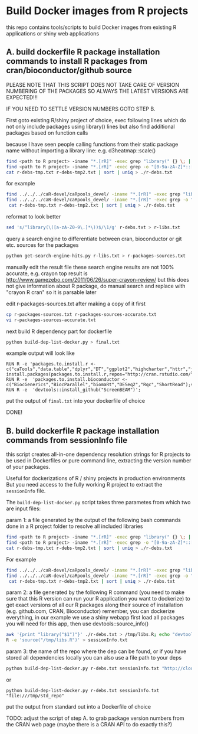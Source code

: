 # Build Docker images from R projects 
this repo contains tools/scripts to build Docker images from existing R applications or shiny web applications

## A. build dockerfile R package installation commands to install R packages from cran/bioconductor/github source
PLEASE NOTE THAT THIS SCRIPT DOES NOT TAKE CARE OF VERSION NUMBERING OF THE PACKAGES SO 
ALWAYS THE LATEST VERSIONS ARE EXPECTED!!!

IF YOU NEED TO SETTLE VERSION NUMBERS GOTO 
STEP B.


First goto existing R/shiny project of choice, exec following lines
 which do not only include packages using library() lines but also find additional packages based on function calls 

because I have seen people calling functions from their static package name without importing a library line: e.g. d3heatmap::scale()

```bash
find <path to R project> -iname "*.[rR]" -exec grep "library(" {} \; | grep -v "#" | sort | uniq |sed 's/^library(\([a-zA-Z0-9\.]*\))$/\1/g' > ./r-debs-tmp.txt
find <path to R project> -iname "*.[rR]" -exec grep -o "[0-9a-zA-Z]*::[0-9a-zA-Z]*(" {} \; | grep  -o "^[0-9a-zA-Z]*" |  sort | uniq > ./r-debs-tmp2.txt
cat r-debs-tmp.txt r-debs-tmp2.txt | sort | uniq > ./r-debs.txt
```
for example
```bash
find ../../../caR-devel/caRpools_devel/ -iname "*.[rR]" -exec grep "library(" {} \; | grep -v "#" | sort | uniq | sed 's/^library(\([a-zA-Z0-9\.]*\))$/\1/g' > ./r-debs-tmp.txt
find ../../../caR-devel/caRpools_devel/ -iname "*.[rR]" -exec grep -o "[0-9a-zA-Z_-]*::[0-9a-zA-Z_-]*(" {} \; | grep  -o "^[0-9a-zA-Z]*" |  sort | uniq > ./r-debs-tmp2.txt
 cat r-debs-tmp.txt r-debs-tmp2.txt | sort | uniq > ./r-debs.txt
```

reformat to look better
```bash
sed 's/^library(\([a-zA-Z0-9\.]*\))$/\1/g' r-debs.txt > r-libs.txt
```
query a search engine to differentiate between cran, bioconductor or git etc. sources for the packages

```bash
python get-search-engine-hits.py r-libs.txt > r-packages-sources.txt 
```

manually edit the result file these search engine results are not 100% accurate, e.g. crayon top result is http://www.gamezebo.com/2011/06/26/super-crayon-review/ but this does not give information about R package, do manual search and replace with "crayon R cran" so it is parsable later

edit r-packages-sources.txt after making a copy of it first
```bash
cp r-packages-sources.txt r-packages-sources-accurate.txt
vi r-packages-sources-accurate.txt
```

next build R dependency part for dockerfile
```bash
python build-dep-list-docker.py > final.txt
```
example output will look like
```
RUN R -e 'packages.to.install.r <- c("caTools","data.table","dplyr","DT","ggplot2","highcharter","httr","jsonlite","MESS","openxlsx","reshape2","seqinr","shiny","shinyBS","shinydashboard","shinyjs","sm","tidyr","VennDiagram","gmailr"); install.packages(packages.to.install.r,repos="http://cran.rstudio.com/")'
RUN R -e  'packages.to.install.bioconductor <-  c("BiocGenerics","BiocParallel","biomaRt","DESeq2","Rqc","ShortRead");source("http://bioconductor.org/biocLite.R");biocLite();biocLite(packages.to.install.bioconductor)'
RUN R -e  'devtools::install_github("ScreenBEAM")';
```
put the output of ```final.txt``` into your dockerfile of choice

DONE!

## B. build dockerfile R package installation commands from sessionInfo file

this script creates all-in-one dependency resolution strings for R projects to be used in Dockerfiles or pure command line, extracting the version number of your packages.

Useful for dockerizations of R / shiny projects in production environments
But you need access to the fully working R project to extract the ```sessionInfo``` file.

The ```build-dep-list-docker.py``` script takes three parametes from which two are input files:

param 1: a file generated by the output of the following bash commands done in a R project folder to resolve all included libraries

```bash
find <path to R project> -iname "*.[rR]" -exec grep "library(" {} \; | grep -v "#" | sort | uniq |sed 's/^library(\([a-zA-Z0-9\.]*\))$/\1/g' > ./r-debs-tmp.txt
find <path to R project> -iname "*.[rR]" -exec grep -o "[0-9a-zA-Z]*::[0-9a-zA-Z]*(" {} \; | grep  -o "^[0-9a-zA-Z]*" |  sort | uniq > ./r-debs-tmp2.txt
cat r-debs-tmp.txt r-debs-tmp2.txt | sort | uniq > ./r-debs.txt
```
For example
```bash
find ../../../caR-devel/caRpools_devel/ -iname "*.[rR]" -exec grep "library(" {} \; | grep -v "#" | sort | uniq | sed 's/^library(\([a-zA-Z0-9\.]*\))$/\1/g' > ./r-debs-tmp.txt
find ../../../caR-devel/caRpools_devel/ -iname "*.[rR]" -exec grep -o "[0-9a-zA-Z_-]*::[0-9a-zA-Z_-]*(" {} \; | grep  -o "^[0-9a-zA-Z]*" |  sort | uniq > ./r-debs-tmp2.txt
 cat r-debs-tmp.txt r-debs-tmp2.txt | sort | uniq > ./r-debs.txt
```

param 2: a file generated by the following R command (you need to make sure that this R version can run your R application you want to dockerize)
to get exact versions of all our R packages along their source of installation (e.g. github.com, CRAN, Bioconductor)
remember, you can dockerize everything, in our example we use a shiny webapp
first load all packages you will need for this app, then use devtools::source_info()

```bash
awk '{print "library("$1")"}' ./r-debs.txt > /tmp/libs.R; echo "devtools::session_info();" >> /tmp/libs.R;
R -e 'source("/tmp/libs.R")' > sessionInfo.txt
```

param 3: the name of the repo where the dep can be found, or if you have stored all dependencies locally you can also use a file path to your deps

```bash
python build-dep-list-docker.py r-debs.txt sessionInfo.txt "http://cloud.r-project.org/"

```
or
```
python build-dep-list-docker.py r-debs.txt sessionInfo.txt "file:///tmp/std_repo" 
```

put the output from standard out into a Dockerfile of choice

TODO: adjust the script of step A. to grab package version numbers from
the CRAN web page (maybe there is a CRAN API to do exactly this?)
